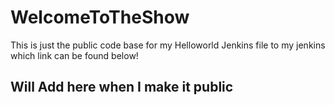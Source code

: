 # WelcomeToTheShow
This is just the public code base for my Helloworld Jenkins file to my jenkins which link can be found below!

## Will Add here when I make it public